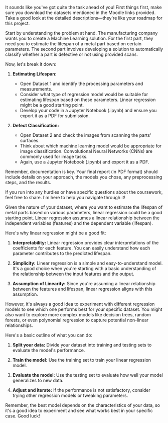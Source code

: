 It sounds like you've got quite the task ahead of you! First things first, make sure you download the datasets mentioned in the Moodle links provided. Take a good look at the detailed descriptions—they're like your roadmap for this project.

Start by understanding the problem at hand. The manufacturing company wants you to create a Machine Learning solution. For the first part, they need you to estimate the lifespan of a metal part based on certain parameters. The second part involves developing a solution to automatically classify whether a part is defective or not using provided scans.

Now, let's break it down:

1. **Estimating Lifespan:**
   - Open Dataset 1 and identify the processing parameters and measurements.
   - Consider what type of regression model would be suitable for estimating lifespan based on these parameters. Linear regression might be a good starting point.
   - Develop your code in a Jupyter Notebook (.ipynb) and ensure you export it as a PDF for submission.

2. **Defect Classification:**
   - Open Dataset 2 and check the images from scanning the parts' surfaces.
   - Think about which machine learning model would be appropriate for image classification. Convolutional Neural Networks (CNNs) are commonly used for image tasks.
   - Again, use a Jupyter Notebook (.ipynb) and export it as a PDF.

Remember, documentation is key. Your final report (in PDF format) should include details on your approach, the models you chose, any preprocessing steps, and the results.

If you run into any hurdles or have specific questions about the coursework, feel free to share. I'm here to help you navigate through it!

Given the nature of your dataset, where you want to estimate the lifespan of metal parts based on various parameters, linear regression could be a good starting point. Linear regression assumes a linear relationship between the independent variables (features) and the dependent variable (lifespan).

Here's why linear regression might be a good fit:

1. **Interpretability:** Linear regression provides clear interpretations of the coefficients for each feature. You can easily understand how each parameter contributes to the predicted lifespan.

2. **Simplicity:** Linear regression is a simple and easy-to-understand model. It's a good choice when you're starting with a basic understanding of the relationship between the input features and the output.

3. **Assumption of Linearity:** Since you're assuming a linear relationship between the features and lifespan, linear regression aligns with this assumption.

However, it's always a good idea to experiment with different regression models to see which one performs best for your specific dataset. You might also want to explore more complex models like decision trees, random forests, or even polynomial regression to capture potential non-linear relationships.

Here's a basic outline of what you can do:

1. **Split your data:** Divide your dataset into training and testing sets to evaluate the model's performance.

2. **Train the model:** Use the training set to train your linear regression model.

3. **Evaluate the model:** Use the testing set to evaluate how well your model generalizes to new data.

4. **Adjust and iterate:** If the performance is not satisfactory, consider trying other regression models or tweaking parameters.

Remember, the best model depends on the characteristics of your data, so it's a good idea to experiment and see what works best in your specific case. Good luck!